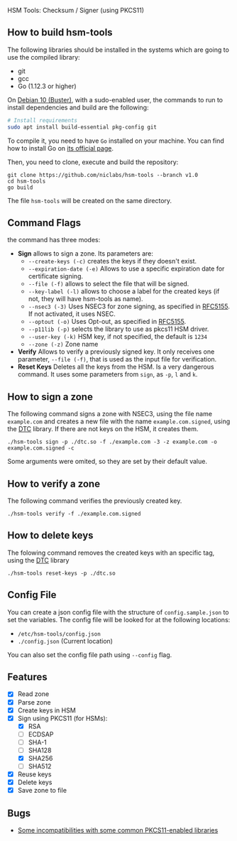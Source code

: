 HSM Tools: Checksum / Signer (using PKCS11)

## How to build hsm-tools

The following libraries should be installed in the systems which are going to use the compiled library:

* git
* gcc
* Go (1.12.3 or higher)

On [Debian 10 (Buster)](https://www.debian.org), with a sudo-enabled user, the commands to run to install dependencies and 
build are the following:

```bash
# Install requirements
sudo apt install build-essential pkg-config git
```

To compile it, you need to have `Go` installed on your machine. You can find how to install Go on [its official page](https://golang.org/doc/install).

Then, you need to clone, execute and build the repository: 

```
git clone https://github.com/niclabs/hsm-tools --branch v1.0
cd hsm-tools
go build
```

The file `hsm-tools` will be created on the same directory.

## Command Flags

the command has three modes:
* **Sign** allows to sign a zone. Its parameters are:
    * `--create-keys (-c)` creates the keys if they doesn't exist.
    * `--expiration-date (-e)` Allows to use a specific expiration date for certificate signing.
    * `--file (-f)` allows to select the file that will be signed.
    * `--key-label (-l)` allows to choose a label for the created keys (if not, they will have hsm-tools as name).
    * `--nsec3 (-3)` Uses NSEC3 for zone signing, as specified in [RFC5155](https://tools.ietf.org/html/rfc5155). If not activated, it uses NSEC.
    * `--optout (-o)` Uses Opt-out, as specified in [RFC5155](https://tools.ietf.org/html/rfc5155).
    * `--p11lib (-p)` selects the library to use as pkcs11 HSM driver.
    * `--user-key (-k)` HSM key, if not specified, the default is `1234`
    * `--zone (-z)` Zone name
* **Verify** Allows to verify a previously signed key. It only receives one parameter, `--file (-f)`, that is used as the input file for verification.
* **Reset Keys** Deletes all the keys from the HSM. Is a very dangerous command. It uses some parameters from `sign`, as `-p`, `l` and `k`.


## How to sign a zone

The following command signs a zone with NSEC3, using the file name `example.com` and creates a new file with the name `example.com.signed`, using the [DTC](https://github.com/niclabs/dtc) library. If there are not keys on the HSM, it creates them.

```
./hsm-tools sign -p ./dtc.so -f ./example.com -3 -z example.com -o example.com.signed -c
```

Some arguments were omited, so they are set by their default value.

## How to verify a zone

The following command verifies the previously created key.

```
./hsm-tools verify -f ./example.com.signed
```

## How to delete keys

The folowing command removes the created keys with an specific tag, using the  [DTC](https://github.com/niclabs/dtc) library

```
./hsm-tools reset-keys -p ./dtc.so
```

## Config File

You can create a json config file with the structure of `config.sample.json` to set the variables.
The config file will be looked for at the following locations:

 * `/etc/hsm-tools/config.json`
 * `./config.json` (Current location)

You can also set the config file path using `--config` flag.

## Features

- [x] Read zone
- [x] Parse zone
- [x] Create keys in HSM
- [x] Sign using PKCS11 (for HSMs):
    - [x] RSA
    - [ ] ECDSAP
    - [ ] SHA-1
    - [ ] SHA128
    - [x] SHA256
    - [ ] SHA512
- [x] Reuse keys
- [x] Delete keys
- [x] Save zone to file

## Bugs
* [Some incompatibilities with some common PKCS11-enabled libraries](https://github.com/niclabs/hsm-tools/issues/8)
